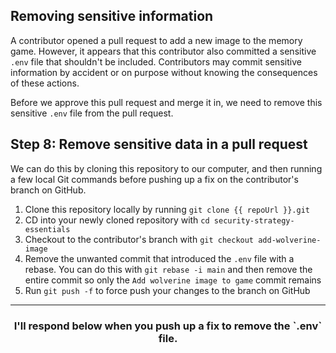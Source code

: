 ## Removing sensitive information

A contributor opened a pull request to add a new image to the memory game. However, it appears that this contributor also committed a sensitive `.env` file that shouldn't be included. Contributors may commit sensitive information by accident or on purpose without knowing the consequences of these actions.

Before we approve this pull request and merge it in, we need to remove this sensitive `.env` file from the pull request.

## Step 8: Remove sensitive data in a pull request

We can do this by cloning this repository to our computer, and then running a few local Git commands before pushing up a fix on the contributor's branch on GitHub.

1. Clone this repository locally by running `git clone {{ repoUrl }}.git`
1. CD into your newly cloned repository with `cd security-strategy-essentials`
1. Checkout to the contributor's branch with `git checkout add-wolverine-image`
1. Remove the unwanted commit that introduced the `.env` file with a rebase. You can do this with `git rebase -i main` and then remove the entire commit so only the `Add wolverine image to game` commit remains
1. Run `git push -f` to force push your changes to the branch on GitHub

<hr>
<h3 align="center">I'll respond below when you push up a fix to remove the `.env` file.</h3>

